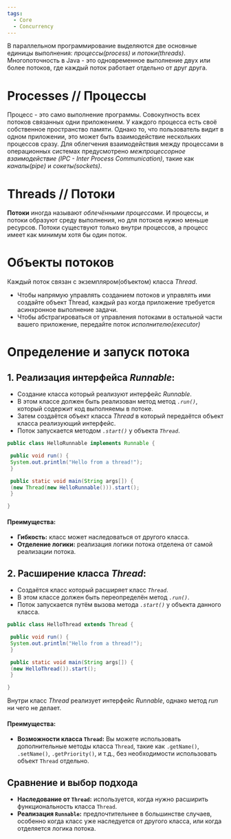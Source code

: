 ```yaml
---
tags:
  - Core
  - Concurrency
---
```


В параллельном программирование выделяются две основные единицы выполнения: *процессы(process)* и *потоки(threads)*.
Многопоточность в Java - это одновременное выполнение двух или более потоков, где каждый поток работает отдельно от друг друга. 


# Processes // Процессы 

Процесс - это само выполнение программы. Совокупность всех потоков связанных одни приложением. У каждого процесса есть своё собственное пространство памяти.
Однако то, что пользователь видит в одном приложении, это может быть взаимодействие нескольких процессов сразу. Для облегчения взаимодействия между процессами в операционных системах предусмотрено *межпроцессорное взаимодействие (IPC - Inter Process Communication)*, такие как *каналы(pipe)* и *сокеты(sockets)*.


# Threads // Потоки

**Потоки** иногда называют *облечёнными процессами*. И процессы, и потоки образуют среду выполнения, но для потоков нужно меньше ресурсов. Потоки существуют только внутри процессов, а процесс имеет как минимум хотя бы один поток. 


# Объекты потоков

Каждый поток связан с экземпляром(объектом) класса *Thread*.

- Чтобы напрямую управлять созданием потоков и управлять ими создайте объект Thread, каждый раз когда приложение требуется асинхронное выполнение задачи.
- Чтобы абстрагироваться от управления потоками в остальной части вашего приложение, передайте поток *исполнителю(executor)*

# Определение и запуск потока

## 1. Реализация интерфейса *Runnable*:
- Создание класса который реализуют интерфейс *Runnable*.
- В этом классе должен быть реализован метод метод *`.run()`*, который содержит код выполняемы в потоке.
- Затем создаётся объект класса *Thread* в который передаётся объект класса реализующий интерфейс.
- Поток запускается методом *`.start()`* у объекта *`Thread`*.
```java 
public class HelloRunnable implements Runnable {

 public void run() {
 System.out.println("Hello from a thread!");
 }

 public static void main(String args[]) {
 (new Thread(new HelloRunnable())).start();
 }

}
```
#### Преимущества:
- **Гибкость:** класс может наследоваться от другого класса.
- **Отделение логики:** реализация логики потока отделена от самой реализации потока.

## 2. Расширение класса *Thread*:
- Создаётся класс который расширяет класс *`Thread`*.
- В этом классе должен быть переопределён метод *`.run()`*.
- Поток запускается путём вызова метода *`.start()`* у объекта данного класса.
```java
public class HelloThread extends Thread {

 public void run() {
 System.out.println("Hello from a thread!");
 }

 public static void main(String args[]) {
 (new HelloThread()).start();
 }

}
```
Внутри класс *Thread* реализует интерфейс *Runnable*, однако метод *run* ни чего не делает.
#### Преимущества:
- **Возможности класса `Thread`:** Вы можете использовать дополнительные методы класса `Thread`, такие как `.getName()`, `.setName()`, `.getPriority()`, и т.д., без необходимости использовать объект `Thread` отдельно.

## Сравнение и выбор подхода
- **Наследование от `Thread`:** используется, когда нужно расширить функциональность класса `Thread`.
- **Реализация `Runnable`:** предпочтительнее в большинстве случаев, особенно когда класс уже наследуется от другого класса, или когда отделяется логика потока.
